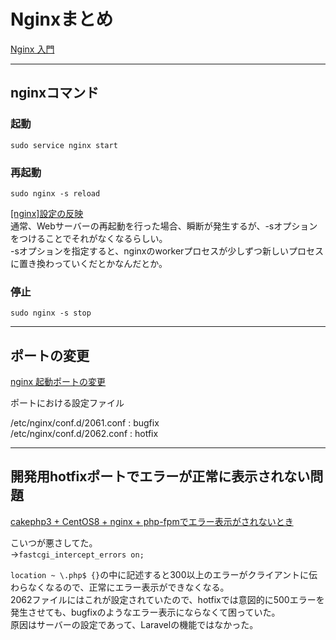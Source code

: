 # Nginxまとめ

[Nginx 入門](http://www2.matsue-ct.ac.jp/home/kanayama/text/nginx/all.html)  

---

## nginxコマンド

### 起動

`sudo service nginx start`  

### 再起動

`sudo nginx -s reload`  

[[nginx]設定の反映](https://qiita.com/WisteriaWave/items/fa2e7f4442aee497fe46)  
通常、Webサーバーの再起動を行った場合、瞬断が発生するが、-sオプションをつけることでそれがなくなるらしい。  
-sオプションを指定すると、nginxのworkerプロセスが少しずつ新しいプロセスに置き換わっていくだとかなんだとか。  

### 停止

`sudo nginx -s stop`  

---

## ポートの変更

[nginx 起動ポートの変更](https://qiita.com/Watercat3/items/38b2bac5fa70b232bee3)  

ポートにおける設定ファイル  

/etc/nginx/conf.d/2061.conf : bugfix  
/etc/nginx/conf.d/2062.conf : hotfix  

---

## 開発用hotfixポートでエラーが正常に表示されない問題

[cakephp3 + CentOS8 + nginx + php-fpmでエラー表示がされないとき](https://blog.supersonico.info/archives/4277/)  

こいつが悪さしてた。  
→`fastcgi_intercept_errors on;`  

`location ~ \.php$ {}`の中に記述すると300以上のエラーがクライアントに伝わらなくなるので、正常にエラー表示ができなくなる。  
2062ファイルにはこれが設定されていたので、hotfixでは意図的に500エラーを発生させても、bugfixのようなエラー表示にならなくて困っていた。  
原因はサーバーの設定であって、Laravelの機能ではなかった。  
